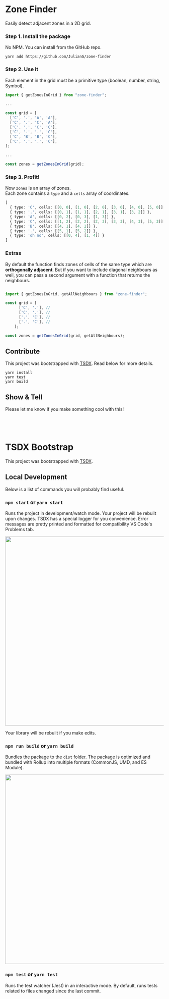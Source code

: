# Zone Finder

Easily detect adjacent zones in a 2D grid.

### Step 1. Install the package

No NPM. You can install from the GitHub repo.

```
yarn add https://github.com/JulianG/zone-finder
```

### Step 2. Use it

Each element in the grid must be a primitive type (boolean, number, string, Symbol).

```ts
import { getZonesInGrid } from "zone-finder";

...

const grid = [
  ['C', '.', 'A', 'A'],
  ['C', '.', 'C', 'A'],
  ['C', '.', 'C', 'C'],
  ['C', '.', '.', 'C'],
  ['C', 'B', 'B', 'C'],
  ['C', '.', '.', 'C'],
];

...

const zones = getZonesInGrid(grid);
```

### Step 3. Profit!

Now `zones` is an array of zones.  
Each zone contains a `type` and a `cells` array of coordinates.

```ts
[
  { type: 'C', cells: [[0, 0], [1, 0], [2, 0], [3, 0], [4, 0], [5, 0]] },
  { type: '.', cells: [[0, 1], [1, 1], [2, 1], [3, 1], [3, 2]] },
  { type: 'A', cells: [[0, 2], [0, 3], [1, 3]] },
  { type: 'C', cells: [[1, 2], [2, 2], [2, 3], [3, 3], [4, 3], [5, 3]] },
  { type: 'B', cells: [[4, 1], [4, 2]] },
  { type: '.', cells: [[5, 1], [5, 2]] },
  { type: 'oh no', cells: [[0, 4], [1, 4]] }
]
```

### Extras

By default the function finds zones of cells of the same type which are **orthogonally adjacent**. But if you want to include diagonal neighbours as well, you can pass a second argument with a function that returns the neighbours.

```ts

import { getZonesInGrid, getAllNeighbours } from "zone-finder";

const grid = [
      ['C', '.'], //
      ['C', '.'], //
      ['.', 'C'], //
      ['.', 'C'], //
    ];

const zones = getZonesInGrid(grid, getAllNeighbours);
```

## Contribute

This project was bootstrapped with [TSDX](https://github.com/jaredpalmer/tsdx). Read below for more details.

```
yarn install
yarn test
yarn build
```

## Show & Tell

Please let me know if you make something cool with this!

```




```

# TSDX Bootstrap

This project was bootstrapped with [TSDX](https://github.com/jaredpalmer/tsdx).

## Local Development

Below is a list of commands you will probably find useful.

### `npm start` or `yarn start`

Runs the project in development/watch mode. Your project will be rebuilt upon changes. TSDX has a special logger for you convenience. Error messages are pretty printed and formatted for compatibility VS Code's Problems tab.

<img src="https://user-images.githubusercontent.com/4060187/52168303-574d3a00-26f6-11e9-9f3b-71dbec9ebfcb.gif" width="600" />

Your library will be rebuilt if you make edits.

### `npm run build` or `yarn build`

Bundles the package to the `dist` folder.
The package is optimized and bundled with Rollup into multiple formats (CommonJS, UMD, and ES Module).

<img src="https://user-images.githubusercontent.com/4060187/52168322-a98e5b00-26f6-11e9-8cf6-222d716b75ef.gif" width="600" />

### `npm test` or `yarn test`

Runs the test watcher (Jest) in an interactive mode.
By default, runs tests related to files changed since the last commit.
